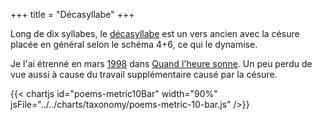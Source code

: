 +++
title = "Décasyllabe"
+++

Long de dix syllabes, le [décasyllabe](https://fr.wikipedia.org/wiki/D%C3%A9casyllabe) est un vers ancien avec la césure placée en général selon le schéma 4+6, ce qui le dynamise.

Je l'ai étrenné en mars [1998](../1998) dans [Quand l'heure sonne](../../seasons/5_cinquieme_saison/quand_l_heure_sonne). Un peu perdu de vue aussi à cause du travail supplémentaire causé par la césure.

{{< chartjs id="poems-metric10Bar" width="90%" jsFile="../../charts/taxonomy/poems-metric-10-bar.js" />}}
